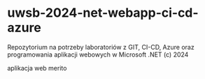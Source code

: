 # uwsb-2024-net-webapp-ci-cd-azure

Repozytorium na potrzeby laboratoriów z GIT, CI-CD, Azure oraz programowania aplikacji webowych w Microsoft .NET
(c) 2024

aplikacja web merito 
